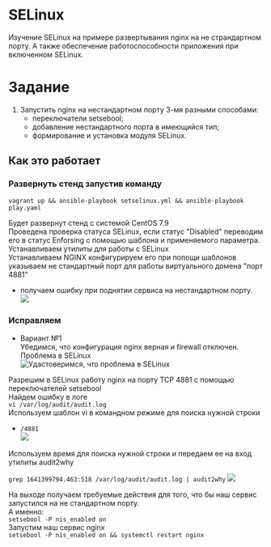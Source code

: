 # SELinux
Изучение SELinux на примере развертывания nginx на не страндартном порту. А также обеспечение работоспособности приложения при включенном SELinux.

# Задание
1. Запустить nginx на нестандартном порту 3-мя разными способами: 
   - переключатели setsebool; 
   - добавление нестандартного порта в имеющийся тип; 
   - формирование и установка модуля SELinux.
## Как это работает
### Развернуть стенд запустив команду
    vagrant up && ansible-playbook setselinux.yml && ansible-playbook play.yaml
Будет развернут стенд с системой CentOS 7.9 \
Проведена проверка статуса SELinux, если статус "Disabled" переводим его в статус Enforsing с помощью шаблона и применяемого параметра. \
Устанавливаем утилиты для работы с SELinux \
Устанавливаем NGINX конфигурируем его при попощи шаблонов указываем не стандартный порт для работы виртуального домена "порт 4881"
- получаем ошибку при поднятии сервиса на нестандартном порту. \
![](https://github.com/vedoff/selinux/blob/main/pict/Screenshot%20from%202022-01-05%2018-26-20.png)

### Исправляем
- Вариант №1 \
  Убедимся, что конфигурация nginx верная и firewall отключен. Проблема в SELinux \
  ![Удастоверимся, что проблема в SELinux](https://github.com/vedoff/selinux/blob/main/pict/Screenshot%20from%202022-01-05%2018-55-00.png)

Разрешим в SELinux работу nginx на порту TCP 4881 c помощью
переключателей setsebool \
Найдем ошибку в логе \
`vi /var/log/audit/audit.log` \
Используем шаблон vi в командном режиме для поиска нужной строки 
- `/4881`\
![](https://github.com/vedoff/selinux/blob/main/pict/Screenshot%20from%202022-01-05%2018-59-14.png)

Используем время для поиска нужной строки и передаем ее на вход утилиты audit2why

`grep 1641399794.463:518 /var/log/audit/audit.log | audit2why`
![](https://github.com/vedoff/selinux/blob/main/pict/Screenshot%20from%202022-01-05%2019-01-47.png)

На выходе получаем требуемые действия для того, что бы наш сервис запустился на не стандартном порту. \
А именно: \
`setsebool -P nis_enabled on` \
Запустим наш сервис nginx \
`setsebool -P nis_enabled on && systemctl restart nginx`

